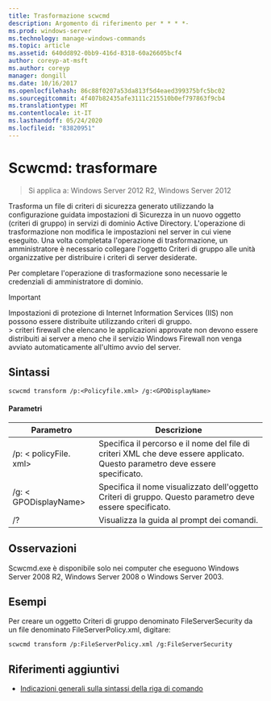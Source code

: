 ```yaml
---
title: Trasformazione scwcmd
description: Argomento di riferimento per * * * *-
ms.prod: windows-server
ms.technology: manage-windows-commands
ms.topic: article
ms.assetid: 640dd892-0bb9-416d-8318-60a26605bcf4
author: coreyp-at-msft
ms.author: coreyp
manager: dongill
ms.date: 10/16/2017
ms.openlocfilehash: 86c88f0207a53da813f5d4eaed399375bfc5bc02
ms.sourcegitcommit: 4f407b82435afe3111c215510b0ef797863f9cb4
ms.translationtype: MT
ms.contentlocale: it-IT
ms.lasthandoff: 05/24/2020
ms.locfileid: "83820951"
---
```

# <a name="scwcmd-transform"></a>Scwcmd: trasformare

> Si applica a: Windows Server 2012 R2, Windows Server 2012

Trasforma un file di criteri di sicurezza generato utilizzando la configurazione guidata impostazioni di Sicurezza in un nuovo oggetto (criteri di gruppo) in servizi di dominio Active Directory. L'operazione di trasformazione non modifica le impostazioni nel server in cui viene eseguito. Una volta completata l'operazione di trasformazione, un amministratore è necessario collegare l'oggetto Criteri di gruppo alle unità organizzative per distribuire i criteri di server desiderate.

Per completare l'operazione di trasformazione sono necessarie le credenziali di amministratore di dominio.

> [!IMPORTANT]
> Impostazioni di protezione di Internet Information Services (IIS) non possono essere distribuite utilizzando criteri di gruppo.</br>> criteri firewall che elencano le applicazioni approvate non devono essere distribuiti ai server a meno che il servizio Windows Firewall non venga avviato automaticamente all'ultimo avvio del server.



## <a name="syntax"></a>Sintassi

```
scwcmd transform /p:<Policyfile.xml> /g:<GPODisplayName>
```

#### <a name="parameters"></a>Parametri

|Parametro|Descrizione|
|---------|-----------|
|/p: \< policyFile. xml>|Specifica il percorso e il nome del file di criteri XML che deve essere applicato. Questo parametro deve essere specificato.|
|/g: \< GPODisplayName>|Specifica il nome visualizzato dell'oggetto Criteri di gruppo. Questo parametro deve essere specificato.|
|/?|Visualizza la guida al prompt dei comandi.|

## <a name="remarks"></a>Osservazioni

Scwcmd.exe è disponibile solo nei computer che eseguono Windows Server 2008 R2, Windows Server 2008 o Windows Server 2003.

## <a name="examples"></a>Esempi

Per creare un oggetto Criteri di gruppo denominato FileServerSecurity da un file denominato FileServerPolicy.xml, digitare:
```
scwcmd transform /p:FileServerPolicy.xml /g:FileServerSecurity
```

## <a name="additional-references"></a>Riferimenti aggiuntivi

- [Indicazioni generali sulla sintassi della riga di comando](command-line-syntax-key.md)
